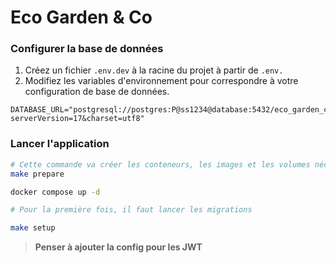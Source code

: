 # Eco Garden & Co

### Configurer la base de données

1. Créez un fichier `.env.dev` à la racine du projet à partir de `.env.`
2. Modifiez les variables d'environnement pour correspondre à votre configuration de base de données.

```
DATABASE_URL="postgresql://postgres:P@ss1234@database:5432/eco_garden_co?serverVersion=17&charset=utf8"
```

### Lancer l'application

```bash
# Cette commande va créer les conteneurs, les images et les volumes nécessaires
make prepare

docker compose up -d

# Pour la première fois, il faut lancer les migrations

make setup
```

> **Penser à ajouter la config pour les JWT**
